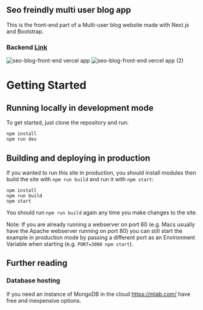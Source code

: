 ## Seo freindly multi user blog app

This is the front-end part of a Multi-user blog website made with Next.js and Bootstrap.

### Backend [Link](https://github.com/UNKLD/SeoBlogBackend)


![seo-blog-front-end vercel app](https://user-images.githubusercontent.com/70531709/159153580-bd67a20f-9db8-4911-8635-76a48daecef9.jpeg)  ![seo-blog-front-end vercel app (2)](https://user-images.githubusercontent.com/70531709/159153652-f49aa78a-3a34-401c-9475-693d71ee162b.jpeg)






# Getting Started

## Running locally in development mode

To get started, just clone the repository and run:

    npm install
    npm run dev


## Building and deploying in production

If you wanted to run this site in production, you should install modules then build the site with `npm run build` and run it with `npm start`:

    npm install
    npm run build
    npm start

You should run `npm run build` again any time you make changes to the site.

Note: If you are already running a webserver on port 80 (e.g. Macs usually have the Apache webserver running on port 80) you can still start the example in production mode by passing a different port as an Environment Variable when starting (e.g. `PORT=3000 npm start`).

## Further reading

### Database hosting

If you need an instance of MongoDB in the cloud https://mlab.com/ have free and inexpensive options.
